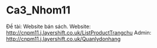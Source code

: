 # Ca3_Nhom11
Đề tài: Website bán sách.
Website: http://cnpm11.j.layershift.co.uk/ListProductTrangchu
Admin: http://cnpm11.j.layershift.co.uk/Quanlydonhang
